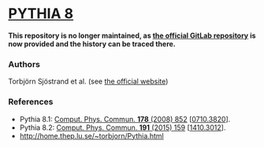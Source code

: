 [PYTHIA 8](http://home.thep.lu.se/~torbjorn/Pythia.html)
=========

**This repository is no longer maintained, as [the official GitLab repository](https://gitlab.com/Pythia8/) is now provided and the history can be traced there.**


### Authors

   Torbjörn Sjöstrand et al. (see [the official website](http://home.thep.lu.se/~torbjorn/Pythia.html))
       
### References

 * Pythia 8.1: [Comput. Phys. Commun. **178** (2008) 852](http://dx.doi.org/10.1016/j.cpc.2008.01.036) [[0710.3820](http://arxiv.org/abs/0710.3820)].
 * Pythia 8.2: [Comput. Phys. Commun. **191** (2015) 159](http://dx.doi.org/10.1016/j.cpc.2015.01.024) [[1410.3012](http://arxiv.org/abs/1410.3012)].
 * http://home.thep.lu.se/~torbjorn/Pythia.html

